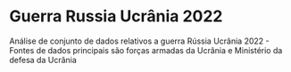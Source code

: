 # Guerra Russia Ucrânia 2022
 Análise de conjunto de dados relativos a guerra Rússia Ucrânia 2022 - Fontes de dados principais são forças armadas da Ucrânia e Ministério da defesa da Ucrânia
